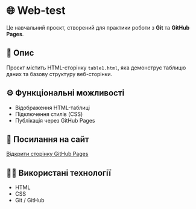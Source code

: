 # 🌐 Web-test

Це навчальний проєкт, створений для практики роботи з **Git** та **GitHub Pages**.

## 📄 Опис
Проєкт містить HTML-сторінку `table1.html`, яка демонструє таблицю даних та базову структуру веб-сторінки.

## ⚙️ Функціональні можливості
- Відображення HTML-таблиці  
- Підключення стилів (CSS)  
- Публікація через GitHub Pages  

## 🚀 Посилання на сайт
[Відкрити сторінку GitHub Pages](https://99x-x-x99.github.io/Web-test/)

## 👨‍💻 Використані технології
- HTML  
- CSS  
- Git / GitHub  
